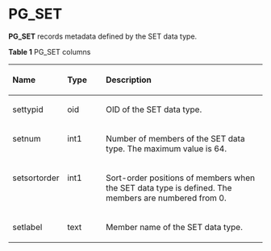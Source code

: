 # PG\_SET<a name="ZH-CN_TOPIC_0000001369984861"></a>

**PG\_SET** records metadata defined by the SET data type.

**Table 1** PG\_SET columns

<a name="table41631981237"></a>
<table><thead align="left"><tr id="row716314811310"><th class="cellrowborder" valign="top" width="18.38183818381838%" id="mcps1.2.4.1.1"><p id="p111631485315"><a name="p111631485315"></a><a name="p111631485315"></a>Name</p>
</th>
<th class="cellrowborder" valign="top" width="15.45154515451545%" id="mcps1.2.4.1.2"><p id="p121631781034"><a name="p121631781034"></a><a name="p121631781034"></a>Type</p>
</th>
<th class="cellrowborder" valign="top" width="66.16661666166617%" id="mcps1.2.4.1.3"><p id="p10163280312"><a name="p10163280312"></a><a name="p10163280312"></a>Description</p>
</th>
</tr>
</thead>
<tbody><tr id="row4163686312"><td class="cellrowborder" valign="top" width="18.38183818381838%" headers="mcps1.2.4.1.1 "><p id="p127561548935"><a name="p127561548935"></a><a name="p127561548935"></a>settypid</p>
</td>
<td class="cellrowborder" valign="top" width="15.45154515451545%" headers="mcps1.2.4.1.2 "><p id="p19163108535"><a name="p19163108535"></a><a name="p19163108535"></a>oid</p>
</td>
<td class="cellrowborder" valign="top" width="66.16661666166617%" headers="mcps1.2.4.1.3 "><p id="p13163488318"><a name="p13163488318"></a><a name="p13163488318"></a>OID of the SET data type.</p>
</td>
</tr>
<tr id="row7163188732"><td class="cellrowborder" valign="top" width="18.38183818381838%" headers="mcps1.2.4.1.1 "><p id="p639619522317"><a name="p639619522317"></a><a name="p639619522317"></a>setnum</p>
</td>
<td class="cellrowborder" valign="top" width="15.45154515451545%" headers="mcps1.2.4.1.2 "><p id="p93862121949"><a name="p93862121949"></a><a name="p93862121949"></a>int1</p>
</td>
<td class="cellrowborder" valign="top" width="66.16661666166617%" headers="mcps1.2.4.1.3 "><p id="p1016368834"><a name="p1016368834"></a><a name="p1016368834"></a>Number of members of the SET data type. The maximum value is 64.</p>
</td>
</tr>
<tr id="row12163281135"><td class="cellrowborder" valign="top" width="18.38183818381838%" headers="mcps1.2.4.1.1 "><p id="p159241055631"><a name="p159241055631"></a><a name="p159241055631"></a>setsortorder</p>
</td>
<td class="cellrowborder" valign="top" width="15.45154515451545%" headers="mcps1.2.4.1.2 "><p id="p12234121113416"><a name="p12234121113416"></a><a name="p12234121113416"></a>int1</p>
</td>
<td class="cellrowborder" valign="top" width="66.16661666166617%" headers="mcps1.2.4.1.3 "><p id="p4163118931"><a name="p4163118931"></a><a name="p4163118931"></a>Sort-order positions of members when the SET data type is defined. The members are numbered from 0.</p>
</td>
</tr>
<tr id="row4163481035"><td class="cellrowborder" valign="top" width="18.38183818381838%" headers="mcps1.2.4.1.1 "><p id="p949015591038"><a name="p949015591038"></a><a name="p949015591038"></a>setlabel</p>
</td>
<td class="cellrowborder" valign="top" width="15.45154515451545%" headers="mcps1.2.4.1.2 "><p id="p10163783319"><a name="p10163783319"></a><a name="p10163783319"></a>text</p>
</td>
<td class="cellrowborder" valign="top" width="66.16661666166617%" headers="mcps1.2.4.1.3 "><p id="p161641281531"><a name="p161641281531"></a><a name="p161641281531"></a>Member name of the SET data type.</p>
</td>
</tr>
</tbody>
</table>

